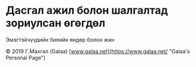# Дасгал ажил болон шалгалтад зориулсан өгөгдөл

Эмэгтэйчүүдийн биеийн өндөр болон жин

© 2019 Г.Махгал (Galaa) [www.galaa.net](https://www.galaa.net/ "Galaa's Personal Page")
